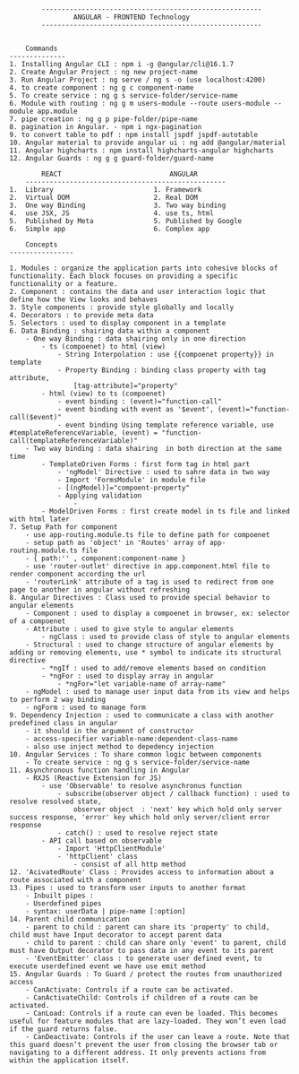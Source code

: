 
            -------------------------------------------------------
                    ANGULAR - FRONTEND Technology
            -------------------------------------------------------


        Commands
    --------------
    1. Installing Angular CLI : npm i -g @angular/cli@16.1.7
    2. Create Angular Project : ng new project-name
    3. Run Angular Project : ng serve / ng s -o (use localhost:4200)
    4. to create component : ng g c component-name
    5. To create service : ng g s service-folder/service-name
    6. Module with routing : ng g m users-module --route users-module --module app.module
    7. pipe creation : ng g p pipe-folder/pipe-name
    8. pagination in Angular. - npm i ngx-pagination
    9. to convert table to pdf : npm install jspdf jspdf-autotable
    10. Angular material to provide angular ui : ng add @angular/material
    11. Angular highcharts : npm install highcharts-angular highcharts 
    12. Angular Guards : ng g g guard-folder/guard-name

            REACT                           ANGULAR
        --------------------------------------------------
    1.  Library                         1. Framework
    2.  Virtual DOM                     2. Real DOM
    3.  One way Binding                 3. Two way binding
    4.  use JSX, JS                     4. use ts, html
    5.  Published by Meta               5. Published by Google
    6.  Simple app                      6. Complex app

        Concepts
    ----------------

    1. Modules : organize the application parts into cohesive blocks of functionality. Each block focuses on providing a specific functionality or a feature.
    2. Component : contains the data and user interaction logic that define how the View looks and behaves
    3. Style components : provide style globally and locally
    4. Decorators : to provide meta data
    5. Selectors : used to display component in a template
    6. Data Binding : shairing data within a component
        - One way Binding : data shairing only in one direction
            - ts (compoenet) to html (view)
                - String Interpolation : use {{compoenet property}} in template
                - Property Binding : binding class property with tag attribute, 
                    [tag-attribute]="property"
            - html (view) to ts (compoenet)
                - event binding : (event)="function-call"
                - event binding with event as '$event', (event)="function-call($event)"
                - event binding Using template reference variable, use #templateReferenceVariable, (event) = "function-call(templateReferenceVariable)"
        - Two way binding : data shairing  in both direction at the same time
            - TemplateDriven Forms : first form tag in html part
                - 'ngModel' Directive : used to sahre data in two way
                - Import 'FormsModule' in module file
                - [(ngModel)]="compoent-property"
                - Applying validation
                    - 
            - ModelDriven Forms : first create model in ts file and linked with html later
    7. Setup Path for component
        - use app-routing.module.ts file to define path for compoenet
        - setup path as 'object' in 'Routes' array of app-routing.module.ts file
        - { path:'' , component:component-name }
        - use 'router-outlet' directive in app.component.html file to render component according the url
        - 'routerLink' attribute of a tag is used to redirect from one page to another in angular without refreshing
    8. Angular Directives : Class used to provide special behavior to angular elements
        - Component : used to display a compoenet in browser, ex: selector of a compoenet
        - Attribute : used to give style to angular elements
            - ngClass : used to provide class of style to angular elements
        - Structural : used to change structure of angular elements by adding or removing elements, use * symbol to indicate its structural directive
            - *ngIf : used to add/remove elements based on condition
            - *ngFor : used to display array in angular
                - *ngFor="let variable-name of array-name"
        - ngModel : used to manage user input data from its view and helps to perform 2 way binding
        - ngForm : used to manage form 
    9. Dependency Injection : used to communicate a class with another predefined class in angular
        - it should in the argument of constructor 
        - access-specifier variable-name:dependent-class-name
        - also use inject method to depedency injection
    10. Angular Services : To share common logic between components
        - To create service : ng g s service-folder/service-name
    11. Asynchronous function handling in Angular
        - RXJS (Reactive Extension for JS)
            - use 'Observable' to resolve asynchronus function
                - subscribe(observer object / callback function) : used to resolve resolved state,
                    observer object  : 'next' key which hold only server success response, 'error' key which hold only server/client error response
                - catch() : used to resolve reject state
            - API call based on observable
                - Import 'HttpClientModule'
                - 'httpClient' class
                    - consist of all http method
    12. 'AcivatedRoute' Class : Provides access to information about a route associated with a component 
    13. Pipes : used to transform user inputs to another format
        - Inbuilt pipes : 
        - Userdefined pipes
        - syntax: userData | pipe-name [:option]
    14. Parent child communication
        - parent to child : parent can share its 'property' to child, child must have Input decorator to accept parent data
        - child to parent : child can share only 'event' to parent, child must have Output decorator to pass data in any event to its parent 
        - 'EventEmitter' class : to generate user defined event, to execute userdefined event we have use emit method 
    15. Angular Guards : To Guard / protect the routes from unauthorized access 
        - CanActivate: Controls if a route can be activated.
        - CanActivateChild: Controls if children of a route can be activated.
        - CanLoad: Controls if a route can even be loaded. This becomes useful for feature modules that are lazy-loaded. They won’t even load if the guard returns false.
        - CanDeactivate: Controls if the user can leave a route. Note that this guard doesn’t prevent the user from closing the browser tab or navigating to a different address. It only prevents actions from within the application itself.


